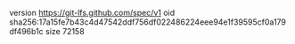 version https://git-lfs.github.com/spec/v1
oid sha256:17a15fe7b43c4d47542ddf756df022486224eee94e1f39595cf0a179df496b1c
size 72158

